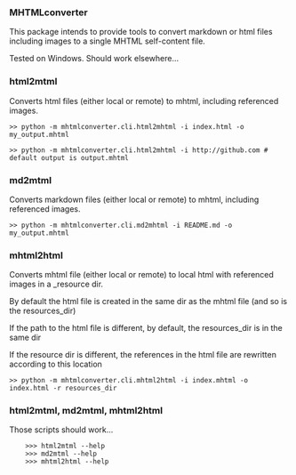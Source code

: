 ### MHTMLconverter

This package intends to provide tools to convert markdown or html files including images to a single MHTML self-content file.

Tested on Windows. Should work elsewhere...

### html2mtml

Converts html files (either local or remote) to mhtml, including referenced images.

```
>> python -m mhtmlconverter.cli.html2mhtml -i index.html -o my_output.mhtml

>> python -m mhtmlconverter.cli.html2mhtml -i http://github.com # default output is output.mhtml
```

### md2mtml

Converts markdown files (either local or remote) to mhtml, including referenced images.

```
>> python -m mhtmlconverter.cli.md2mhtml -i README.md -o my_output.mhtml

```

### mhtml2html

Converts mhtml file (either local or remote) to local html with referenced images in a _resource dir.

By default the html file is created in the same dir as the mhtml file (and so is the resources_dir)

If the path to the html file is different, by default, the resources_dir is in the same dir

If the resource dir is different, the references in the html file are rewritten according to
this location

```
>> python -m mhtmlconverter.cli.mhtml2html -i index.mhtml -o index.html -r resources_dir

```

### html2mtml, md2mtml, mhtml2html

Those scripts should work...

```
    >>> html2mtml --help
    >>> md2mtml --help
    >>> mhtml2html --help

```
